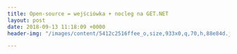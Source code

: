 ```yaml
---
title: Open-source = wejściówka + nocleg na GET.NET
layout: post
date: 2018-09-13 11:18:09 +0000
header-img: "/images/content/5412c2516ffee_o,size,933x0,q,70,h,88e84d.jpg"

---
```

